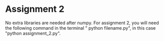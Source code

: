 # Assignment 2
No extra libraries are needed after numpy.
For assignment 2, you will need the following command in the terminal " python filename.py", in this case "python assignment_2.py".

